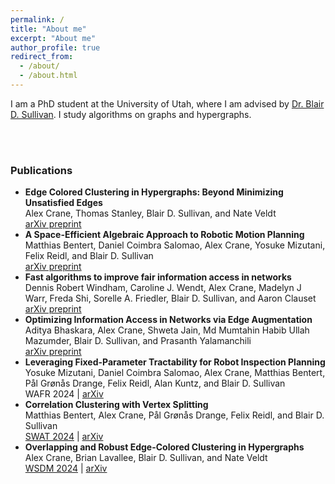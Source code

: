 ```yaml
---
permalink: /
title: "About me"
excerpt: "About me"
author_profile: true
redirect_from: 
  - /about/
  - /about.html
---
```


I am a PhD student at the University of Utah, where I am advised by
[Dr. Blair D. Sullivan](https://sullivan.cs.utah.edu). I study algorithms on graphs and
hypergraphs.

<br />
<br />

### Publications
- **Edge Colored Clustering in Hypergraphs: Beyond Minimizing Unsatisfied Edges**\
Alex Crane, Thomas Stanley, Blair D. Sullivan, and Nate Veldt\
[arXiv preprint](https://arxiv.org/abs/2502.13000)
- **A Space-Efficient Algebraic Approach to Robotic Motion Planning**\
Matthias Bentert, Daniel Coimbra Salomao, Alex Crane, Yosuke Mizutani, Felix Reidl, and Blair D. Sullivan\
[arXiv preprint](https://arxiv.org/abs/2409.08219)
- **Fast algorithms to improve fair information access in networks**\
Dennis Robert Windham, Caroline J. Wendt, Alex Crane, Madelyn J Warr, Freda Shi, Sorelle A. Friedler, Blair D. Sullivan, and Aaron Clauset\
[arXiv preprint](https://arxiv.org/abs/2409.03127)
- **Optimizing Information Access in Networks via Edge Augmentation**\
Aditya Bhaskara, Alex Crane, Shweta Jain, Md Mumtahin Habib Ullah Mazumder, Blair D. Sullivan, and Prasanth Yalamanchili\
[arXiv preprint](https://arxiv.org/abs/2407.02624)
- **Leveraging Fixed-Parameter Tractability for Robot Inspection Planning**\
Yosuke Mizutani, Daniel Coimbra Salomao, Alex Crane, Matthias Bentert, Pål Grønås Drange, Felix Reidl, Alan Kuntz, and Blair D. Sullivan\
WAFR 2024 | [arXiv](https://arxiv.org/abs/2407.00251)
- **Correlation Clustering with Vertex Splitting**  
Matthias Bentert, Alex Crane, Pål Grønås Drange, Felix Reidl, and Blair D. Sullivan  
[SWAT 2024](https://drops.dagstuhl.de/storage/00lipics/lipics-vol294-swat2024/LIPIcs.SWAT.2024.8/LIPIcs.SWAT.2024.8.pdf) | [arXiv](https://arxiv.org/abs/2402.10335)
- **Overlapping and Robust Edge-Colored Clustering in Hypergraphs**  
Alex Crane, Brian Lavallee, Blair D. Sullivan, and Nate Veldt  
[WSDM 2024](https://dl.acm.org/doi/10.1145/3616855.3635792) | [arXiv](https://arxiv.org/abs/2305.17598)